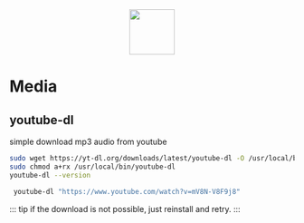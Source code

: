 <div align="center">
    <img src="https://cdn.iconscout.com/icon/premium/png-256-thumb/social-media-marketing-2063128-1739406.png" width="80">
</div>

# Media

## youtube-dl
simple download mp3 audio from youtube
```bash
sudo wget https://yt-dl.org/downloads/latest/youtube-dl -O /usr/local/bin/youtube-dl
sudo chmod a+rx /usr/local/bin/youtube-dl
youtube-dl --version
```

```bash
 youtube-dl "https://www.youtube.com/watch?v=mV8N-V8F9j8" 
```

::: tip
if the download is not possible, just reinstall and retry.
:::
